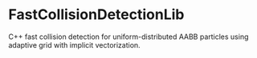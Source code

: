 # FastCollisionDetectionLib
C++ fast collision detection for uniform-distributed AABB particles using adaptive grid with implicit vectorization.
